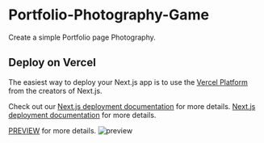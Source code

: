# Portfolio-Photography-Game

Create a simple Portfolio page Photography.

## Deploy on Vercel

The easiest way to deploy your Next.js app is to use the [Vercel Platform](https://vercel.com/new?utm_medium=default-template&filter=next.js&utm_source=create-next-app&utm_campaign=create-next-app-readme) from the creators of Next.js.

Check out our [Next.js deployment documentation](https://nextjs.org/docs/deployment) for more details.
[Next.js deployment documentation](https://nextjs.org/docs/deployment) for more details.

[PREVIEW](https://portfolio-photography-game.vercel.app/) for more details.
![preview](https://media.discordapp.net/attachments/1091192083852828744/1098427268616966184/mobile_9.png?width=779&height=447)
